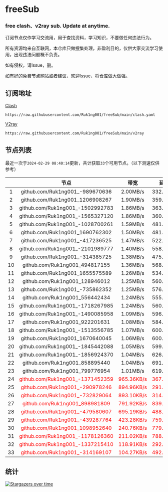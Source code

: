 # freeSub
### free clash、v2ray sub. Update at anytime.

订阅节点仅作学习交流用，用于查找资料，学习知识，不要做任何违法行为。

所有资源均来自互联网，本仓库只做搜集处理，非盈利目的，仅供大家交流学习使用，出现违法问题概不负责。

如有侵权，请Issue，删。

如有好的免费节点网站或者建议，欢迎Issue，将仓库做大做强。

## 订阅地址
[Clash](https://raw.githubusercontent.com/Ruk1ng001/freeSub/main/clash.yaml)
```
https://raw.githubusercontent.com/Ruk1ng001/freeSub/main/clash.yaml
```
[V2ray](https://raw.githubusercontent.com/Ruk1ng001/freeSub/main/v2ray)
```
https://raw.githubusercontent.com/Ruk1ng001/freeSub/main/v2ray
```

## 节点列表

最近一次于`2024-02-29 08:40:14`更新，共计获取`33`个可用节点。（以下测速仅供参考）

|  | 节点 | 带宽 | 延迟 |
|:-:|:--:|:--:|:--:|
 | 1 | github.com/Ruk1ng001_-989670636 | 2.00MB/s | 332.00ms |
 | 2 | github.com/Ruk1ng001_1206908267 | 1.90MB/s | 359.00ms |
 | 3 | github.com/Ruk1ng001_-1502992783 | 1.86MB/s | 363.00ms |
 | 4 | github.com/Ruk1ng001_-1565327120 | 1.86MB/s | 360.00ms |
 | 5 | github.com/Ruk1ng001_-1028700261 | 1.59MB/s | 481.00ms |
 | 6 | github.com/Ruk1ng001_1690762302 | 1.50MB/s | 481.00ms |
 | 7 | github.com/Ruk1ng001_-417236525 | 1.47MB/s | 522.00ms |
 | 8 | github.com/Ruk1ng001_-2101989777 | 1.40MB/s | 558.00ms |
 | 9 | github.com/Ruk1ng001_-314385725 | 1.38MB/s | 475.00ms |
 | 10 | github.com/Ruk1ng001_494817155 | 1.36MB/s | 568.00ms |
 | 11 | github.com/Ruk1ng001_1655575589 | 1.26MB/s | 534.00ms |
 | 12 | github.com/Ruk1ng001_128946012 | 1.25MB/s | 560.00ms |
 | 13 | github.com/Ruk1ng001_-735862352 | 1.25MB/s | 576.00ms |
 | 14 | github.com/Ruk1ng001_556442434 | 1.24MB/s | 555.00ms |
 | 15 | github.com/Ruk1ng001_-1718267985 | 1.24MB/s | 560.00ms |
 | 16 | github.com/Ruk1ng001_-1490085958 | 1.09MB/s | 596.00ms |
 | 17 | github.com/Ruk1ng001_922201631 | 1.08MB/s | 584.00ms |
 | 18 | github.com/Ruk1ng001_-1513556785 | 1.07MB/s | 600.00ms |
 | 19 | github.com/Ruk1ng001_1670640045 | 1.06MB/s | 600.00ms |
 | 20 | github.com/Ruk1ng001_-1845442088 | 1.05MB/s | 599.00ms |
 | 21 | github.com/Ruk1ng001_-1856924370 | 1.04MB/s | 626.00ms |
 | 22 | github.com/Ruk1ng001_858895440 | 1.04MB/s | 691.00ms |
 | 23 | github.com/Ruk1ng001_799776954 | 1.01MB/s | 619.00ms |
 | 24 | <font color=red>github.com/Ruk1ng001_-1371452359</font> | <font color=red>965.36KB/s</font> | <font color=red>367.00ms</font> |
 | 25 | <font color=red>github.com/Ruk1ng001_-290978246</font> | <font color=red>894.96KB/s</font> | <font color=red>291.00ms</font> |
 | 26 | <font color=red>github.com/Ruk1ng001_-732829064</font> | <font color=red>893.10KB/s</font> | <font color=red>314.00ms</font> |
 | 27 | <font color=red>github.com/Ruk1ng001_898981809</font> | <font color=red>791.92KB/s</font> | <font color=red>839.00ms</font> |
 | 28 | <font color=red>github.com/Ruk1ng001_-479580607</font> | <font color=red>695.19KB/s</font> | <font color=red>488.00ms</font> |
 | 29 | <font color=red>github.com/Ruk1ng001_-439287764</font> | <font color=red>423.28KB/s</font> | <font color=red>759.00ms</font> |
 | 30 | <font color=red>github.com/Ruk1ng001_1098952640</font> | <font color=red>240.76KB/s</font> | <font color=red>779.00ms</font> |
 | 31 | <font color=red>github.com/Ruk1ng001_-1178126360</font> | <font color=red>211.02KB/s</font> | <font color=red>788.00ms</font> |
 | 32 | <font color=red>github.com/Ruk1ng001_-1337215410</font> | <font color=red>118.91KB/s</font> | <font color=red>292.00ms</font> |
 | 33 | <font color=red>github.com/Ruk1ng001_-314169107</font> | <font color=red>104.27KB/s</font> | <font color=red>492.00ms</font> |


## 统计

[![Stargazers over time](https://starchart.cc/Ruk1ng001/freeSub.svg)](https://starchart.cc/Ruk1ng001/freeSub)